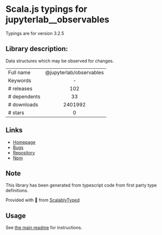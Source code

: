 
# Scala.js typings for jupyterlab__observables

Typings are for version 3.2.5

## Library description:
Data structures which may be observed for changes.

|                    |                 |
| ------------------ | :-------------: |
| Full name          | @jupyterlab/observables |
| Keywords           | - |
| # releases         | 102 |
| # dependents       | 33 |
| # downloads        | 2401992 |
| # stars            | 0 |

## Links
- [Homepage](https://github.com/jupyterlab/jupyterlab)
- [Bugs](https://github.com/jupyterlab/jupyterlab/issues)
- [Repository](https://github.com/jupyterlab/jupyterlab)
- [Npm](https://www.npmjs.com/package/%40jupyterlab%2Fobservables)
    


## Note
This library has been generated from typescript code from first party type definitions.

Provided with :purple_heart: from [ScalablyTyped](https://github.com/oyvindberg/ScalablyTyped)

## Usage
See [the main readme](../../readme.md) for instructions.



